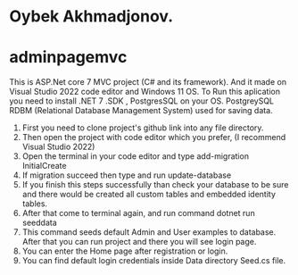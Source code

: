 #  Oybek Akhmadjonov.
#  adminpagemvc


This is ASP.Net core 7 MVC project (C# and its framework). And it made on Visual Studio 2022 code editor and Windows 11 OS.
To Run this aplication you need to install .NET 7 .SDK , PostgresSQL on your OS.
PostgreySQL RDBM (Relational Database Management System) used for saving data.
1) First you need to clone project's github link  into any  file directory.
2) Then open the project with code editor which you prefer, (I recommend Visual Studio 2022)
3) Open the terminal in your code editor and type        add-migration InitialCreate
4) If migration succeed then type and run                update-database
5) If you finish this steps successfully than check your database to be sure and there would be created all custom tables and embedded identity tables.
6) After that come to terminal again, and run command           dotnet run seeddata
7) This command seeds default Admin and User  examples to database. After that you can run project and there you will see login page.
8) You can enter the Home page after registration or login.
9) You can find default login credentials inside Data directory Seed.cs file.
